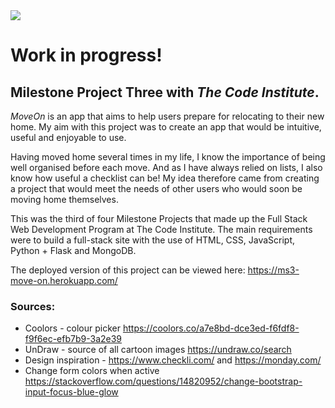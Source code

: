 <img src="https://codeinstitute.s3.amazonaws.com/fullstack/ci_logo_small.png" style="margin: 0;">

# Work in progress!

## Milestone Project Three with *The Code Institute*.

*MoveOn* is an app that aims to help users prepare for relocating to their new home. My aim with this project was to create an app that would be intuitive, useful and enjoyable to use. 

Having moved home several times in my life, I know the importance of being well organised before each move. And as I have always relied on lists, I also know how useful a checklist can be! 
My idea therefore came from creating a project that would meet the needs of other users who would soon be moving home themselves.

This was the third of four Milestone Projects that made up the Full Stack Web Development Program at The Code Institute. The main requirements were to build a full-stack site with the use of HTML, CSS, JavaScript, Python + Flask and MongoDB.

The deployed version of this project can be viewed here: https://ms3-move-on.herokuapp.com/

### Sources:
- Coolors - colour picker https://coolors.co/a7e8bd-dce3ed-f6fdf8-f9f6ec-efb7b9-3a2e39
- UnDraw - source of all cartoon images https://undraw.co/search
- Design inspiration - https://www.checkli.com/ and https://monday.com/ 
- Change form colors when active https://stackoverflow.com/questions/14820952/change-bootstrap-input-focus-blue-glow
